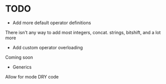 # TODO

- Add more default operator definitions

There isn't any way to add most integers, concat. strings, bitshift, and a lot more

- Add custom operator overloading

Coming soon

- Generics

Allow for mode DRY code